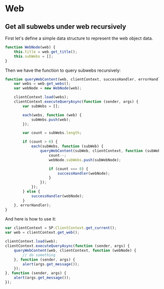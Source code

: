 # Web
## Get all subwebs under web recursively
First let's define a simple data structure to represent the web object data.

```js
function WebNode(web) {
    this.title = web.get_title();
    this.subWebs = [];
}
```

Then we have the function to query subwebs recursively:

```js
function queryWebContent(web, clientContext, successHandler, errorHandler) {
    var webs = web.get_webs();
    var webNode = new WebNode(web);

    clientContext.load(webs);
    clientContext.executeQueryAsync(function (sender, args) {
        var subWebs = [];

        each(webs, function (web) {
            subWebs.push(web);
        });

        var count = subWebs.length;

        if (count > 0) {
            each(subWebs, function (subWeb) {
                queryWebContent(subWeb, clientContext, function (subWebNode) {
                    count--;
                    webNode.subWebs.push(subWebNode);

                    if (count === 0) {
                        successHandler(webNode);
                    }
                });
            });
        } else {
            successHandler(webNode);
        }
    }, errorHandler);
}
```

And here is how to use it:

```js
var clientContext = SP.ClientContext.get_current();
var web = clientContext.get_web();

clientContext.load(web);
clientContext.executeQueryAsync(function (sender, args) {
    queryWebContent(web, clientContext, function (webNode) {
        // do something
    }, function (sender, args) {
        alert(args.get_message());
    });
}, function (sender, args) {
    alert(args.get_message());
});
```
